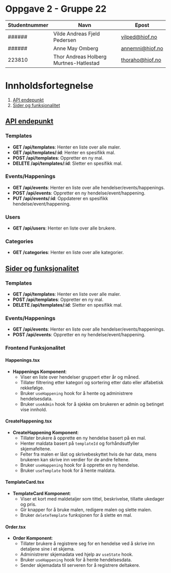 # Oppgave 2 - Gruppe 22

| Studentnummer | Navn                                   | Epost           |
| ------------- | -------------------------------------- | --------------- |
| ######        | Vilde Andreas Fjeld Pedersen           | vilped@hiof.no  |
| ######        | Anne May Omberg                        | annemni@hiof.no |
| 223810        | Thor Andreas Holberg Murtnes-Hatlestad | thoraho@hiof.no |

# Innholdsfortegnelse

1. [API endepunkt](#api-endepunkt)
2. [Sider og funksjonalitet](#sider-og-funksjonalitet)

## [API endepunkt](#api-endepunkt)

### Templates

- **GET /api/templates**: Henter en liste over alle maler.
- **GET /api/templates/:id**: Henter en spesifikk mal.
- **POST /api/templates**: Oppretter en ny mal.
- **DELETE /api/templates/:id**: Sletter en spesifikk mal.

### Events/Happenings

- **GET /api/events**: Henter en liste over alle hendelser/events/happenings.
- **POST /api/events**: Oppretter en ny hendelse/event/happening.
- **PUT /api/events/:id**: Oppdaterer en spesifikk hendelse/event/happening.

### Users

- **GET /api/users**: Henter en liste over alle brukere.

### Categories

- **GET /categories**: Henter en liste over alle kategorier.

## [Sider og funksjonalitet](#sider-og-funksjonalitet)

### Templates

- **GET /api/templates**: Henter en liste over alle maler.
- **POST /api/templates**: Oppretter en ny mal.
- **DELETE /api/templates/:id**: Sletter en spesifikk mal.

### Events/Happenings

- **GET /api/events**: Henter en liste over alle hendelser/events/happenings.
- **POST /api/events**: Oppretter en ny hendelse/event/happening.

### Frontend Funksjonalitet

#### Happenings.tsx

- **Happenings Komponent**:
  - Viser en liste over hendelser gruppert etter år og måned.
  - Tillater filtrering etter kategori og sortering etter dato eller alfabetisk rekkefølge.
  - Bruker `useHappening` hook for å hente og administrere hendelsesdata.
  - Bruker `useAdmin` hook for å sjekke om brukeren er admin og betinget vise innhold.

#### CreateHappening.tsx

- **CreateHappening Komponent**:
  - Tillater brukere å opprette en ny hendelse basert på en mal.
  - Henter maldata basert på `templateId` og forhåndsutfyller skjemafeltene.
  - Felter fra malen er låst og skrivebeskyttet hvis de har data, mens brukeren kan skrive inn verdier for de andre feltene.
  - Bruker `useHappening` hook for å opprette en ny hendelse.
  - Bruker `useTemplate` hook for å hente maldata.

#### TemplateCard.tsx

- **TemplateCard Komponent**:
  - Viser et kort med maldetaljer som tittel, beskrivelse, tillatte ukedager og pris.
  - Gir knapper for å bruke malen, redigere malen og slette malen.
  - Bruker `deleteTemplate` funksjonen for å slette en mal.

#### Order.tsx

- **Order Komponent**:
  - Tillater brukere å registrere seg for en hendelse ved å skrive inn detaljene sine i et skjema.
  - Administrerer skjemadata ved hjelp av `useState` hook.
  - Bruker `useHappening` hook for å hente hendelsesdata.
  - Sender skjemadata til serveren for å registrere deltakere.
